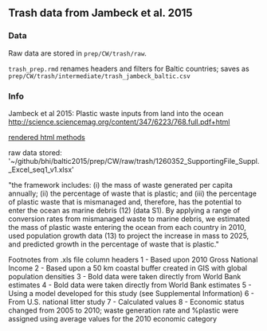 ## Trash data from Jambeck et al. 2015


### Data

Raw data are stored in `prep/CW/trash/raw`. 

`trash_prep.rmd` renames headers and filters for Baltic countries; saves as `prep/CW/trash/intermediate/trash_jambeck_baltic.csv`


### Info 

Jambeck et al 2015: Plastic waste inputs from land into the ocean
http://science.sciencemag.org/content/347/6223/768.full.pdf+html

[rendered html methods](https://cdn.rawgit.com/OHI-Science/bhi/draft/baltic2015/prep/CW/trash/trash_prep.html)

raw data stored:
'~/github/bhi/baltic2015/prep/CW/raw/trash/1260352_SupportingFile_Suppl._Excel_seq1_v1.xlsx'

"the framework includes: (i) the mass of waste generated per capita annually; (ii) the percentage of waste that is plastic; and (iii) the percentage of plastic waste that is mismanaged and, therefore, has the potential to enter the ocean as marine debris (12) (data S1). By applying a range of conversion rates from mismanaged waste to marine debris, we estimated the mass of plastic waste entering the ocean from each country in 2010, used population growth data (13) to project the increase in mass to 2025, and predicted growth in the percentage of waste that is plastic."


Footnotes from .xls file column headers 
1 - Based upon 2010 Gross National Income
2 - Based upon a 50 km coastal buffer created in GIS with global population densities
3 - Bold data were taken directly from World Bank estimates
4 - Bold data were taken directly from World Bank estimates 
5 - Using a model developed for this study (see Supplemental Information)
6 - From U.S. national litter study
7 - Calculated values
8 - Economic status changed from 2005 to 2010; waste generation rate and %plastic were assigned using average values for the 2010 economic category  
